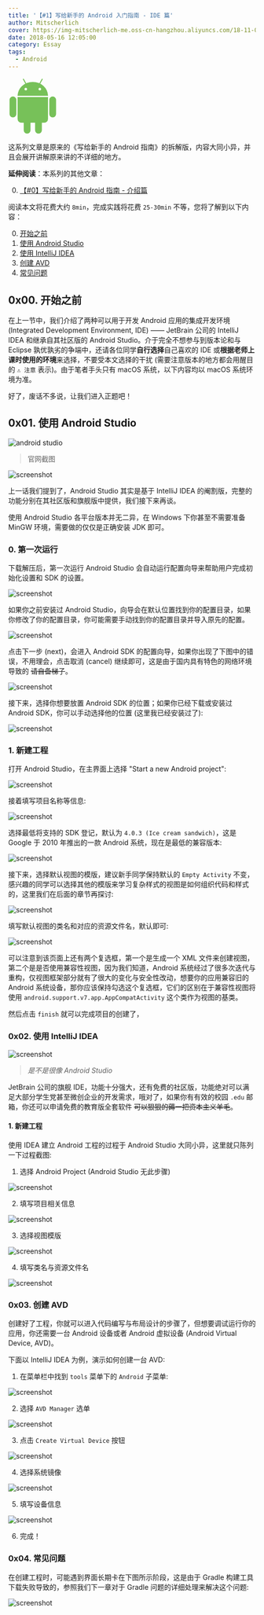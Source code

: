 ```yaml
---
title: '【#1】写给新手的 Android 入门指南 - IDE 篇'
author: Mitscherlich
cover: https://img-mitscherlich-me.oss-cn-hangzhou.aliyuncs.com/18-11-03/studio-homepage-hero_2x.jpg
date: 2018-05-16 12:05:00
category: Essay
tags:
  - Android
---
```


<img class="mb-4" src="data:image/svg+xml,%3C?xml version='1.0' encoding='UTF-8' standalone='no'?%3E %3Csvg xmlns='http://www.w3.org/2000/svg' xmlns:xlink='http://www.w3.org/1999/xlink' viewBox='-147 -70 294 345'%3E %3Cg fill='%2377C159'%3E %3Cuse stroke-width='14.4' xlink:href='%23b' stroke='%23FFF'/%3E %3Cuse xlink:href='%23a' transform='scale(-1,1)'/%3E %3Cg id='a' stroke='%23FFF' stroke-width='7.2'%3E %3Crect rx='6.5' transform='rotate(29)' height='86' width='13' y='-86' x='14'/%3E %3Crect id='c' rx='24' height='133' width='48' y='41' x='-143'/%3E %3Cuse y='97' x='85' xlink:href='%23c'/%3E %3C/g%3E %3Cg id='b'%3E %3Cellipse cy='41' rx='91' ry='84'/%3E %3Crect rx='22' height='182' width='182' y='20' x='-91'/%3E %3C/g%3E %3C/g%3E %3Cg stroke='%23FFF' stroke-width='7.2' fill='%23FFF'%3E %3Cpath d='m-95 44.5h190'/%3E%3Ccircle cx='-42' r='4'/%3E%3Ccircle cx='42' r='4'/%3E %3C/g%3E %3C/svg%3E" width="100">

这系列文章是原来的《写给新手的 Android 指南》的拆解版，内容大同小异，并且会展开讲解原来讲的不详细的地方。

**延伸阅读**：本系列的其他文章：

0. [【#0】写给新手的 Android 指南 - 介绍篇](/article/android-starter-0/)
<!-- 2. [【#2】写给新手的 Android 指南 - Gradle 篇](/article/android-starter-2/) -->
<!-- 3. [【#3】写给新手的 Android 指南 - GUI 篇](/article/android-starter-3/) -->
<!-- 4. [【#4】写给新手的 Android 指南 - 调试工具篇](/article/android-starter-4/) -->
<!-- 5. [【#5】写给新手的 Android 指南 - JNI 篇](/article/android-starter-5/) -->

阅读本文将花费大约 `8min`，完成实践将花费 `25-30min` 不等，您将了解到以下内容：

0. [开始之前](#0x00-开始之前)
1. [使用 Android Studio](#0x01-使用-Android-Studio)
2. [使用 IntelliJ IDEA](#0x02-使用-IntelliJ-IDEA)
3. [创建 AVD](#0x03-创建-AVD)
4. [常见问题](#0x04-常见问题)

<!-- more -->

## 0x00. 开始之前

在上一节中，我们介绍了两种可以用于开发 Android 应用的集成开发环境 (Integrated Development Environment, IDE) —— JetBrain 公司的 IntelliJ IDEA 和继承自其社区版的 Android Studio。介于完全不想参与到版本论和与 Eclipse 孰优孰劣的争端中，还请各位同学**自行选择**自己喜欢的 IDE 或**根据老师上课时使用的环境**来选择，不要受本文选择的干扰 (需要注意版本的地方都会用醒目的 `⚠️ 注意` 表示)。由于笔者手头只有 macOS 系统，以下内容均以 macOS 系统环境为准。

好了，废话不多说，让我们进入正题吧！

## 0x01. 使用 Android Studio

![android studio](https://img-mitscherlich-me.oss-cn-hangzhou.aliyuncs.com/18-11-03/studio-homepage-hero_2x.jpg)

> 官网截图

![screenshot](https://img-mitscherlich-me.oss-cn-hangzhou.aliyuncs.com/18-11-03/image_000.png)

上一话我们提到了，Android Studio 其实是基于 IntelliJ IDEA 的阉割版，完整的功能分别在其社区版和旗舰版中提供，我们接下来再谈。

使用 Android Studio 各平台版本并无二异，在 Windows 下你甚至不需要准备 MinGW 环境，需要做的仅仅是正确安装 JDK 即可。

### 0. 第一次运行

下载解压后，第一次运行 Android Studio 会自动运行配置向导来帮助用户完成初始化设置和 SDK 的设置。

![screenshot](https://img-mitscherlich-me.oss-cn-hangzhou.aliyuncs.com/18-11-03/image_001.png)

如果你之前安装过 Android Studio，向导会在默认位置找到你的配置目录，如果你修改了你的配置目录，你可能需要手动找到你的配置目录并导入原先的配置。

![screenshot](https://img-mitscherlich-me.oss-cn-hangzhou.aliyuncs.com/18-11-03/image_002.png)

点击下一步 (next)，会进入 Android SDK 的配置向导，如果你出现了下图中的错误，不用理会，点击取消 (cancel) 继续即可，这是由于国内具有特色的网络环境导致的 ~~请自备梯子~~。

![screenshot](https://img-mitscherlich-me.oss-cn-hangzhou.aliyuncs.com/18-11-03/image_003.png)

接下来，选择你想要放置 Android SDK 的位置；如果你已经下载或安装过 Android SDK，你可以手动选择他的位置 (这里我已经安装过了):

![screenshot](https://img-mitscherlich-me.oss-cn-hangzhou.aliyuncs.com/18-11-03/image_004.png)

### 1. 新建工程

打开 Android Studio，在主界面上选择 "Start a new Android project":

![screenshot](https://img-mitscherlich-me.oss-cn-hangzhou.aliyuncs.com/18-11-03/image_005.png)

接着填写项目名称等信息:

![screenshot](https://img-mitscherlich-me.oss-cn-hangzhou.aliyuncs.com/18-11-03/image_006.png)

选择最低将支持的 SDK 登记，默认为 `4.0.3 (Ice cream sandwich)`，这是 Google 于 2010 年推出的一款 Android 系统，现在是最低的兼容版本:

![screenshot](https://img-mitscherlich-me.oss-cn-hangzhou.aliyuncs.com/18-11-03/image_007.png)

接下来，选择默认视图的模版，建议新手同学保持默认的 `Empty Activity` 不变，感兴趣的同学可以选择其他的模版来学习复杂样式的视图是如何组织代码和样式的，这里我们在后面的章节再探讨:

![screenshot](https://img-mitscherlich-me.oss-cn-hangzhou.aliyuncs.com/18-11-03/image_008.png)

填写默认视图的类名和对应的资源文件名，默认即可:

![screenshot](https://img-mitscherlich-me.oss-cn-hangzhou.aliyuncs.com/18-11-03/image_009.png)

可以注意到该页面上还有两个复选框，第一个是生成一个 XML 文件来创建视图，第二个是是否使用兼容性视图，因为我们知道，Android 系统经过了很多次迭代与重构，仅视图框架部分就有了很大的变化与安全性改动，想要你的应用兼容旧的 Android 系统设备，那你应该保持勾选这个复选框，它们的区别在于兼容性视图将使用 `android.support.v7.app.AppCompatActivity` 这个类作为视图的基类。

然后点击 `finish` 就可以完成项目的创建了，

### 0x02. 使用 IntelliJ IDEA

![screenshot](https://img-mitscherlich-me.oss-cn-hangzhou.aliyuncs.com/18-11-03/idea_overview_5_1.png)

> *是不是很像 Android Studio*

JetBrain 公司的旗舰 IDE，功能十分强大，还有免费的社区版，功能绝对可以满足大部分学生党甚至微创企业的开发需求，哦对了，如果你有有效的校园 `.edu` 邮箱，你还可以申请免费的教育版全套软件 ~~可以狠狠的薅一把资本主义羊毛~~。

#### 1. 新建工程

使用 IDEA 建立 Android 工程的过程于 Android Studio 大同小异，这里就只陈列一下过程截图:

1. 选择 Android Project (Android Studio 无此步骤)

![screenshot](https://img-mitscherlich-me.oss-cn-hangzhou.aliyuncs.com/18-11-03/image_010.png)

2. 填写项目相关信息

![screenshot](https://img-mitscherlich-me.oss-cn-hangzhou.aliyuncs.com/18-11-03/image_011.png)

3. 选择视图模版

![screenshot](https://img-mitscherlich-me.oss-cn-hangzhou.aliyuncs.com/18-11-03/image_012.png)

4. 填写类名与资源文件名

![screenshot](https://img-mitscherlich-me.oss-cn-hangzhou.aliyuncs.com/18-11-03/image_013.png)

### 0x03. 创建 AVD

创建好了工程，你就可以进入代码编写与布局设计的步骤了，但想要调试运行你的应用，你还需要一台 Android 设备或者 Android 虚拟设备 (Android Virtual Device, AVD)。

下面以 IntelliJ IDEA 为例，演示如何创建一台 AVD:

1. 在菜单栏中找到 `tools` 菜单下的 `Android` 子菜单:

![screenshot](https://img-mitscherlich-me.oss-cn-hangzhou.aliyuncs.com/18-11-03/image_014.png)

2. 选择 `AVD Manager` 选单

![screenshot](https://img-mitscherlich-me.oss-cn-hangzhou.aliyuncs.com/18-11-03/image_015.png)

3. 点击 `Create Virtual Device` 按钮

![screenshot](https://img-mitscherlich-me.oss-cn-hangzhou.aliyuncs.com/18-11-03/image_016.png)

4. 选择系统镜像

![screenshot](https://img-mitscherlich-me.oss-cn-hangzhou.aliyuncs.com/18-11-03/image_017.png)

5. 填写设备信息

![screenshot](https://img-mitscherlich-me.oss-cn-hangzhou.aliyuncs.com/18-11-03/image_018.png)

6. 完成！

### 0x04. 常见问题

在创建工程时，可能遇到界面长期卡在下图所示阶段，这是由于 Gradle 构建工具下载失败导致的，参照我们下一章对于 Gradle 问题的详细处理来解决这个问题:

![screenshot](https://img-mitscherlich-me.oss-cn-hangzhou.aliyuncs.com/18-11-03/image_019.png)
